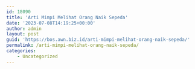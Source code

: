 ```yaml
---
id: 18090
title: 'Arti Mimpi Melihat Orang Naik Sepeda'
date: '2023-07-08T14:19:25+00:00'
author: admin
layout: post
guid: 'https://bos.awn.biz.id/arti-mimpi-melihat-orang-naik-sepeda/'
permalink: /arti-mimpi-melihat-orang-naik-sepeda/
categories:
    - Uncategorized
---
```


